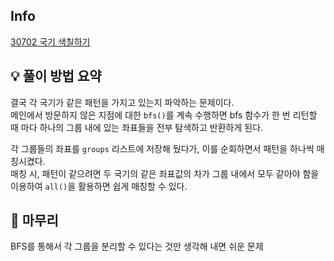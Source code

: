 ## Info
[30702 국기 색칠하기](https://www.acmicpc.net/problem/30702)

## 💡 풀이 방법 요약
결국 각 국기가 같은 패턴을 가지고 있는지 파악하는 문제이다.  
메인에서 방문하지 않은 지점에 대한 `bfs()`를 계속 수행하면 bfs 함수가 한 번 리턴할 때 마다 하나의 그룹 내에 있는 좌표들을 전부 탐색하고 반환하게 된다.
  
각 그룹들의 좌표를 `groups` 리스트에 저장해 뒀다가, 이를 순회하면서 패턴을 하나씩 매칭시켰다.  
매칭 시, 패턴이 같으려면 두 국기의 같은 좌표값의 차가 그룹 내에서 모두 같아야 함을 이용하여 `all()`을 활용하면 쉽게 매칭할 수 있다.

## 🙂 마무리
BFS를 통해서 각 그룹을 분리할 수 있다는 것만 생각해 내면 쉬운 문제

